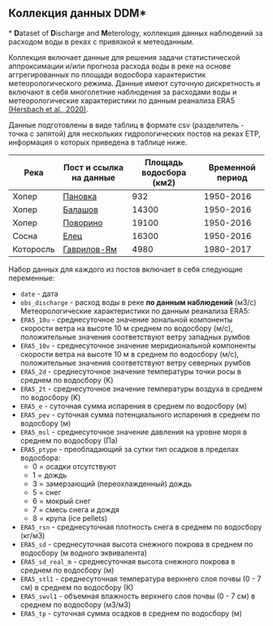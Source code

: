 ## Коллекция данных **DDM***

\* **D**ataset of **D**ischarge and **M**eterology, коллекция данных наблюдений за расходом воды в реках с привязкой к метеоданным.

Коллекция включает данные для решения задачи статистической аппроксимации и/или прогноза расхода воды в реке на основе аггрегированных по площади водосбора характеристик метеорологического режима. Данные имеют суточную дискретность и включают в себя многолетние наблюдения за расходами воды и метеорологические характеристики по данным реанализа ERA5 [(Hersbach et al., 2020)](https://doi.org/10.1002/qj.3803).

Данные подготовлены в виде таблиц в формате csv (разделитель - точка с запятой) для нескольких гидрологических постов на реках ЕТР, информация о которых приведена в таблице ниже.

| Река | Пост и ссылка на данные | Площадь водосбора (км2)| Временной период  |
| ------------ | ------------- | ----------------| ----------------
|Хопер| [Пановка](https://github.com/mvarentsov/ML4hydromet-2024/blob/main/datasets/DDR/Khoper_Panovka.csv)  |932 |1950-2016
|Хопер| [Балашов](https://github.com/mvarentsov/ML4hydromet-2024/blob/main/datasets/DDR/Khoper_Balashov.csv)  |14300 |1950-2016
|Хопер| [Поворино](https://github.com/mvarentsov/ML4hydromet-2024/blob/main/datasets/DDR/Khoper_Povorino.csv) |19100 |1950-2016
|Сосна| [Елец](https://github.com/mvarentsov/ML4hydromet-2024/blob/main/datasets/DDR/Sosna_Elets.csv) |16300 |1950-2016
|Которосль| [Гаврилов-Ям](https://github.com/mvarentsov/ML4hydromet-2024/blob/main/datasets/DDR/Kotorosl_GavYam.csv) |4980 |1980-2017

Набор данных для каждого из постов включает в себя следующие переменные:
- `date` - дата 
- `obs_discharge` - расход воды в реке **по данным наблюдений** (м3/с)
Метеорологические характеристики по данным реанализа ERA5:
- `ERA5_10u` - среднесуточное значение зональной компоненты скорости ветра на высоте 10 м среднем по водосбору (м/с), положительные значения соответствуют ветру западных румбов
- `ERA5_10v` - среднесуточное значение меридиональной компоненты скорости ветра на высоте 10 м в среднем по водосбору (м/с), положительные значения соответствуют ветру северных румбов
- `ERA5_2d` - среднесуточное значение температуры точки росы в среднем по водосбору (K)
- `ERA5_2t` - среднесуточное значение температуры воздуха в среднем по водосбору (K)
- `ERA5_e` - суточная сумма испарения в среднем по водосбору (м)
- `ERA5_pev` - суточная сумма потенциального испарения в среднем по водосбору (м)
- `ERA5_msl` -  среднесуточное значение давления на уровне моря в среднем по водосбору (Па)
- `ERA5_ptype` -  преобладающий за сутки тип осадков в пределах водосбора:
    - 0 = осадки отсутствуют
    - 1 = дождь
    - 3 = замерзающий (переохлажденный) дождь
    - 5 = снег
    - 6 = мокрый снег
    - 7 = смесь снега и дождя
    - 8 = крупа (ice pellets)
- `ERA5_rsn` - среднесуточная плотность снега в среднем по водосбору (кг/м3)
- `ERA5_sd` - среднесуточная высота снежного покрова в среднем по водосбору (м водного эквивалента)
- `ERA5_sd_real_m` - среднесуточная высота снежного покрова в среднем по водосбору (м)
- `ERA5_stl1` - среднесуточная температура верхнего слоя почвы (0 - 7 см) в среднем по водосбору (К)
- `ERA5_swvl1` - объемная влажность верхнего слоя почвы (0 - 7 см) в среднем по водосбору (м3/м3)
- `ERA5_tp` - суточная сумма осадков в среднем по водосбору (м)
